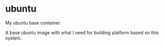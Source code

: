 # ubuntu
My ubuntu base container


A base ubuntu image with what I need for building platform based on this system.